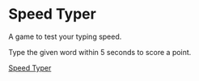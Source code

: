 # Speed Typer

A game to test your typing speed.

Type the given word within 5 seconds to score a point.

[Speed Typer](https://tjebbemarchand.github.io/speed-typer/)
